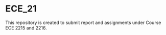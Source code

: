 # ECE_21
This repository is created to submit report and assignments under Course ECE 2215 and 2216.
